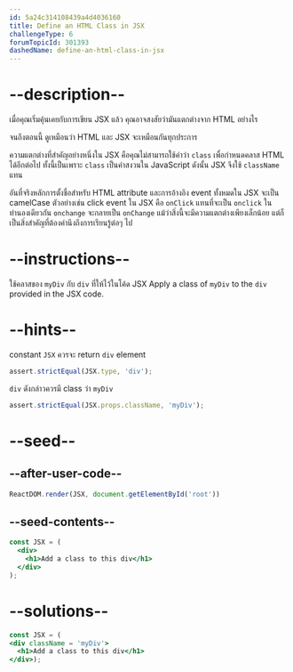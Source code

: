 ```yaml
---
id: 5a24c314108439a4d4036160
title: Define an HTML Class in JSX
challengeType: 6
forumTopicId: 301393
dashedName: define-an-html-class-in-jsx
---
```


# --description--

เมื่อคุณเริ่มคุ้นเคยกับการเขียน JSX แล้ว คุณอาจสงสัยว่ามันแตกต่างจาก HTML อย่างไร

จนถึงตอนนี้ ดูเหมือนว่า HTML และ JSX จะเหมือนกันทุกประการ

ความแตกต่างที่สำคัญอย่างหนึ่งใน JSX คือคุณไม่สามารถใช้คำว่า `class` เพื่อกำหนดคลาส HTML ได้อีกต่อไป ทั้งนี้เป็นเพราะ `class` เป็นคำสงวนใน JavaScript ดังนั้น JSX จึงใช้ `className` แทน

อันที่จริงหลักการตั้งชื่อสำหรับ HTML attribute และการอ้างอิง event ทั้งหมดใน JSX จะเป็น camelCase ตัวอย่างเช่น click event ใน JSX คือ `onClick` แทนที่จะเป็น `onclick` ในทำนองเดียวกัน `onchange` จะกลายเป็น `onChange` แม้ว่าสิ่งนี้จะมีความแตกต่างเพียงเล็กน้อย แต่ก็เป็นสิ่งสำคัญที่ต้องคำนึงถึงการเรียนรู้ต่อๆ ไป

# --instructions--

ใช้คลาสของ `myDiv` กับ `div` ที่ให้ไว้ในโค้ด JSX
Apply a class of `myDiv` to the `div` provided in the JSX code.

# --hints--

constant `JSX` ควรจะ return `div` element

```js
assert.strictEqual(JSX.type, 'div');
```

`div` ดังกล่าวควรมี class ว่า `myDiv`

```js
assert.strictEqual(JSX.props.className, 'myDiv');
```

# --seed--

## --after-user-code--

```jsx
ReactDOM.render(JSX, document.getElementById('root'))
```

## --seed-contents--

```jsx
const JSX = (
  <div>
    <h1>Add a class to this div</h1>
  </div>
);
```

# --solutions--

```jsx
const JSX = (
<div className = 'myDiv'>
  <h1>Add a class to this div</h1>
</div>);
```
